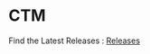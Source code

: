 # CTM

Find the Latest Releases : [Releases](https://github.com/abinashkalikote/CloudTaskManagement/releases/tag/Latest)